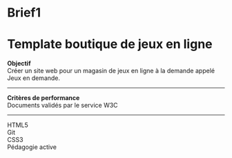 # Brief1
# Template boutique de jeux en ligne
**Objectif**  
Créer un site web pour un magasin de jeux en ligne à la demande appelé Jeux en demande. 
***
**Critères de performance**  
Documents validés par le service W3C
***
HTML5  
Git    
CSS3    
Pédagogie active 
